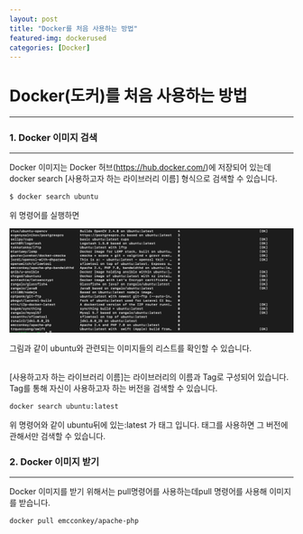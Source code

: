 ```yaml
---
layout: post
title: "Docker를 처음 사용하는 방법"
featured-img: dockerused
categories: [Docker]
---
```



# Docker(도커)를 처음 사용하는 방법

---

### 1. Docker 이미지 검색
---
Docker 이미지는 Docker 허브(https://hub.docker.com/)에 저장되어 있는데 docker search [사용하고자 하는 라이브러리 이름] 형식으로 검색할 수 있습니다.  

```bash
$ docker search ubuntu
```
위 명령어를 실행하면 

![img](../assets/img/posts/docker-used0.png)

그림과 같이 ubuntu와 관련되는 이미지들의 리스트를 확인할 수 있습니다.
<br/><br/>

[사용하고자 하는 라이브러리 이름]는 라이브러리의 이름과 Tag로 구성되어 있습니다. Tag를 통해 자신이 사용하고자 하는 버전을 검색할 수 있습니다. 
```bash
docker search ubuntu:latest
```
위 명령어와 같이 ubuntu뒤에 있는:latest 가 태그 입니다. 태그를 사용하면 그 버전에 관해서만 검색할 수 있습니다. 

### 2. Docker 이미지 받기
---

Docker 이미지를  받기 위해서는 pull명령어를 사용하는데pull 명령어를 사용해 이미지를 받습니다. 
```bash
docker pull emcconkey/apache-php
```

